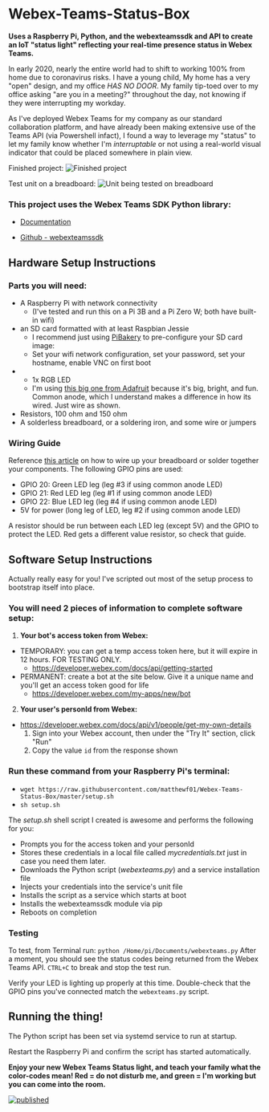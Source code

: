 # Webex-Teams-Status-Box
**Uses a Raspberry Pi, Python, and the webexteamssdk and API to create an IoT "status light" reflecting your real-time presence status in Webex Teams.**


In early 2020, nearly the entire world had to shift to working 100% from home due to coronavirus risks. I have a young child, My home has a very "open" design, and my office _HAS NO DOOR_. My family tip-toed over to my office asking "are you in a meeting?" throughout the day, not knowing if they were interrupting my workday. 

As I've deployed Webex Teams for my company as our standard collaboration platform, and have already been making extensive use of the Teams API (via Powershell infact), I found a way to leverage my "status" to let my family know whether I'm _interruptable_ or not using a real-world visual indicator that could be placed somewhere in plain view.

Finished project:
![Finished project](https://github.com/matthewf01/Webex-Teams-Status-Box/raw/master/photos/final_enclosure.jpg)

Test unit on a breadboard:
![Unit being tested on breadboard](https://github.com/matthewf01/Webex-Teams-Status-Box/raw/master/photos/unit_on_breadboard.jpg)

### This project uses the Webex Teams SDK Python library: ###

* [Documentation](https://webexteamssdk.readthedocs.io/en/latest/index.html)

* [Github - webexteamssdk](https://github.com/CiscoDevNet/webexteamssdk)


## Hardware Setup Instructions ##

### Parts you will need: ###
* A Raspberry Pi with network connectivity 
  * (I've tested and run this on a Pi 3B and a Pi Zero W; both have built-in wifi)
* an SD card formatted with at least Raspbian Jessie 
  * I recommend just using [PiBakery](https://www.pibakery.org/) to pre-configure your SD card image:
  * Set your wifi network configuration, set your password, set your hostname, enable VNC on first boot 
* * 1x RGB LED
  * I'm using [this big one from Adafruit](https://www.adafruit.com/product/848) because it's big, bright, and fun. Common anode, which I understand makes a difference in how its wired. Just wire as shown.
* Resistors, 100 ohm and 150 ohm
* A solderless breadboard, or a soldering iron, and some wire or jumpers

### Wiring Guide ###

Reference [this article](https://www.instructables.com/id/Raspberry-Pi-3-RGB-LED-With-Using-PWM/) on how to wire up your breadboard or solder together your components. The following GPIO pins are used:

* GPIO 20: Green LED leg (leg #3 if using common anode LED)
* GPIO 21: Red LED leg (leg #1 if using common anode LED)
* GPIO 22: Blue LED leg (leg #4 if using common anode LED)
* 5V for power (long leg of LED, leg #2 if using common anode LED)

A resistor should be run between each LED leg (except 5V) and the GPIO to protect the LED. Red gets a different value resistor, so check that guide.

## Software Setup Instructions ##
Actually really easy for you! I've scripted out most of the setup process to bootstrap itself into place.

### You will need 2 pieces of information to complete software setup: ###

1. **Your bot's access token from Webex:**
  * TEMPORARY: you can get a temp access token here, but it will expire in 12 hours. FOR TESTING ONLY.
    * https://developer.webex.com/docs/api/getting-started
  * PERMANENT: create a bot at the site below. Give it a unique name and you'll get an access token good for life
    * https://developer.webex.com/my-apps/new/bot

2. **Your user's personId from Webex:**
  * https://developer.webex.com/docs/api/v1/people/get-my-own-details
    1. Sign into your Webex account, then under the "Try It" section, click "Run"
    2. Copy the value `id` from the response shown


### Run these command from your Raspberry Pi's terminal: ###

* `wget https://raw.githubusercontent.com/matthewf01/Webex-Teams-Status-Box/master/setup.sh`
* `sh setup.sh`

The _setup.sh_ shell script I created is awesome and performs the following for you:
* Prompts you for the access token and your personId
* Stores these credentials in a local file called _mycredentials.txt_ just in case you need them later.
* Downloads the Python script (_webexteams.py_) and a service installation file
* Injects your credentials into the service's unit file
* Installs the script as a service which starts at boot
* Installs the webexteamssdk module via pip
* Reboots on completion

### Testing ###

To test, from Terminal run: `python /Home/pi/Documents/webexteams.py`
After a moment, you should see the status codes being returned from the Webex Teams API. `CTRL+C` to break and stop the test run.

Verify your LED is lighting up properly at this time. Double-check that the GPIO pins you've connected match the `webexteams.py` script.

## Running the thing! ##
The Python script has been set via systemd service to run at startup. 

Restart the Raspberry Pi and confirm the script has started automatically. 

**Enjoy your new Webex Teams Status light, and teach your family what the color-codes mean! Red = do not disturb me, and green = I'm working but you can come into the room.**



[![published](https://static.production.devnetcloud.com/codeexchange/assets/images/devnet-published.svg)](https://developer.cisco.com/codeexchange/github/repo/matthewf01/Webex-Teams-Status-Box)

